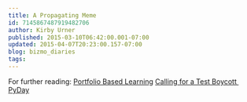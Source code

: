 ```yaml
---
title: A Propagating Meme
id: 7145867487919482706
author: Kirby Urner
published: 2015-03-10T06:42:00.001-07:00
updated: 2015-04-07T20:23:00.157-07:00
blog: bizmo_diaries
tags: 
---
```


[](https://www.flickr.com/photos/kirbyurner/9026566473)

[](https://www.flickr.com/photos/kirbyurner/5815210183)

For further reading:
[Portfolio Based Learning](http://mathforum.org/kb/thread.jspa?threadID=2682957)
[Calling for a Test Boycott ](http://mathforum.org/kb/message.jspa?messageID=9736609)
[PyDay](http://mathforum.org/kb/message.jspa?messageID=9739882)